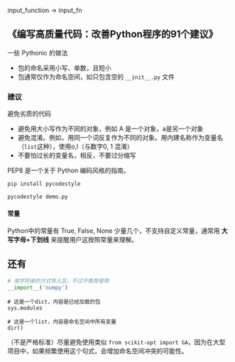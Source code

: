 input_function -> input_fn






## 《编写高质量代码：改善Python程序的91个建议》
一些 Pythonic 的做法

- 包的命名采用小写、单数，且短小
- 包通常仅作为命名空间，如只包含空的 `__init__.py` 文件

### 建议
避免劣质的代码
- 避免用大小写作为不同的对象，例如 A 是一个对象，a是另一个对象
- 避免混淆。例如，用同一个词反复作为不同的对象。用内建名称作为变量名（`list`这种），使用o,l（与数字0, 1 混淆）
- 不要怕过长的变量名，相反，不要过分缩写


PEP8 是一个关于 Python 编码风格的指南。  

```bash
pip install pycodestyle

pycodestyle demo.py
```

#### 常量
Python中的常量有 True, False, None 少量几个，不支持自定义常量，通常用 **大写字母+下划线** 来提醒用户这按照常量来理解。

## 还有
```python
# 用字符串的方式导入包，不过不推荐使用
__import__('numpy')
```


```
# 这是一个dict，内容是已经加载的包
sys.modules

# 这是一个list，内容是命名空间中所有变量
dir()
```

（不是严格标准）尽量避免使用类似 `from scikit-opt import GA`，因为在大型项目中，如果频繁使用这个句式，会增加命名空间冲突的可能性。
